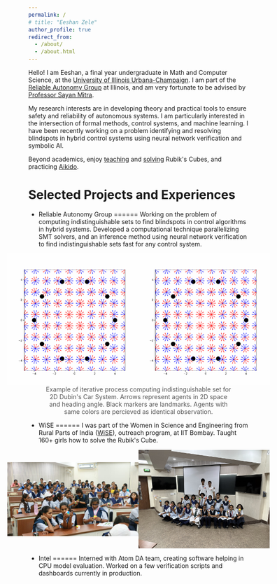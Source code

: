 ```yaml
---
permalink: /
# title: "Eeshan Zele"
author_profile: true
redirect_from: 
  - /about/
  - /about.html
---
```


Hello! I am Eeshan, a final year undergraduate in Math and Computer Science, at the [University of Illinois Urbana-Champaign](https://siebelschool.illinois.edu/). I am part of the [Reliable Autonomy Group](https://mitras.ece.illinois.edu/group.html) at Illinois, and am very fortunate to be advised by [Professor Sayan Mitra](https://mitras.ece.illinois.edu/index.html).

My research interests are in developing theory and practical tools to ensure safety and reliability of autonomous systems. I am particularly interested in the intersection of formal methods, control systems, and machine learning. I have been recently working on a problem identifying and resolving blindspots  in hybrid control systems using neural network verification and symbolic AI.

Beyond academics, enjoy [teaching](https://wiseapp.in/rubiks-cuber/) and [solving](https://www.worldcubeassociation.org/persons/2015ZELE01) Rubik's Cubes, and practicing [Aikido](https://aikidocia.org/).

Selected Projects and Experiences
======

* Reliable Autonomy Group
======
Working on the problem of computing indistinguishable sets to find blindspots in control algorithms in hybrid systems. Developed a computational technique parallelizing SMT solvers, and an inference method using neural network verification to find indistinguishable sets fast for any control system.
<figure style="text-align: center; flex-direction: column; align-items: center; text-align: center;">
  <div style="display: flex; justify-content: center; align-items: center; gap: 0;">
  <img src="/images/rotate.gif" alt="Rotate" style="width: 300px; height: auto;">
  <img src="/images/shiftRotate.gif" alt="Shift Rotate" style="width: 300px; height: auto;">
</div>
  <figcaption style="margin-top: 1px; font-size: 14px; color: #555;">Example of iterative process computing indistinguishable set for 2D Dubin's Car System. Arrows represent agents in 2D space and heading angle. Black markers are landmarks. Agents with same colors are percieved as identical observation.</figcaption>
</figure> 

* WiSE
======
I was part of the Women in Science and Engineering from Rural Parts of India ([WiSE](https://wiseapp.in/)), outreach program, at IIT Bombay. Taught 160+ girls how to solve the Rubik's Cube. 

<div style="display: flex; justify-content: center; align-items: center; gap: 0;">
  <img src="/images/wise1.jpg" alt="wise1" style="width: 300px; height: auto;">
  <img src="/images/wise2.jpg" alt="wise2" style="width: 300px; height: auto;">
</div>

* Intel
======
Interned with Atom DA team, creating software helping in CPU model evaluation. Worked on a few verification scripts and dashboards currently in production.


